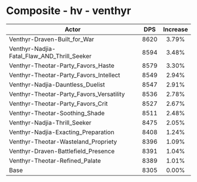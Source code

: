 # Composite - hv - venthyr
| Actor | DPS | Increase |
|---|:---:|:---:|
|Venthyr-Draven-Built_for_War|8620|3.79%|
|Venthyr-Nadjia-Fatal_Flaw_AND_Thrill_Seeker|8594|3.48%|
|Venthyr-Theotar-Party_Favors_Haste|8579|3.30%|
|Venthyr-Theotar-Party_Favors_Intellect|8549|2.94%|
|Venthyr-Nadjia-Dauntless_Duelist|8547|2.91%|
|Venthyr-Theotar-Party_Favors_Versatility|8536|2.78%|
|Venthyr-Theotar-Party_Favors_Crit|8527|2.67%|
|Venthyr-Theotar-Soothing_Shade|8511|2.48%|
|Venthyr-Nadjia-Thrill_Seeker|8475|2.05%|
|Venthyr-Nadjia-Exacting_Preparation|8408|1.24%|
|Venthyr-Theotar-Wasteland_Propriety|8396|1.09%|
|Venthyr-Draven-Battlefield_Presence|8391|1.04%|
|Venthyr-Theotar-Refined_Palate|8389|1.01%|
|Base|8305|0.00%|
